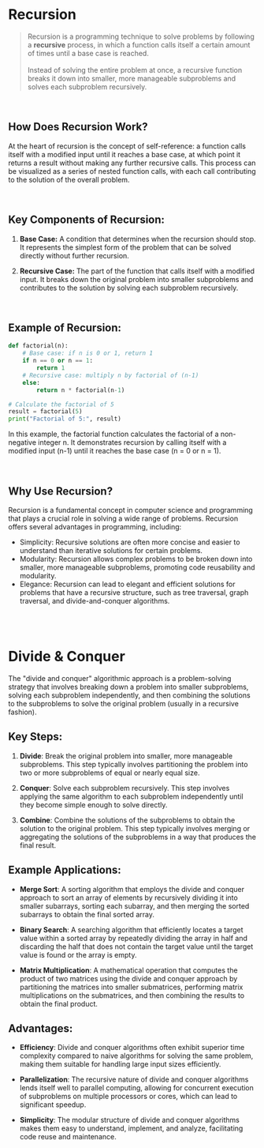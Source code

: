 # Recursion
> Recursion is a programming technique to solve problems by following a **recursive** process, in which a function calls itself a certain amount of times until a base case is reached.
> <br/>
> <br/>
> Instead of solving the entire problem at once, a recursive function breaks it down into smaller, more manageable subproblems and solves each subproblem recursively.

<br/>

## How Does Recursion Work?

At the heart of recursion is the concept of self-reference: a function calls itself with a modified input until it reaches a base case, at which point it returns a result without making any further recursive calls. This process can be visualized as a series of nested function calls, with each call contributing to the solution of the overall problem.

<br/>



## Key Components of Recursion:

1. **Base Case:** A condition that determines when the recursion should stop. It represents the simplest form of the problem that can be solved directly without further recursion.

2. **Recursive Case:** The part of the function that calls itself with a modified input. It breaks down the original problem into smaller subproblems and contributes to the solution by solving each subproblem recursively.

<br/>



## Example of Recursion:

```python
def factorial(n):
    # Base case: if n is 0 or 1, return 1
    if n == 0 or n == 1:
        return 1
    # Recursive case: multiply n by factorial of (n-1)
    else:
        return n * factorial(n-1)

# Calculate the factorial of 5
result = factorial(5)
print("Factorial of 5:", result)
```

In this example, the factorial function calculates the factorial of a non-negative integer n. It demonstrates recursion by calling itself with a modified input (n-1) until it reaches the base case (n = 0 or n = 1).

<br/>



## Why Use Recursion?
Recursion is a fundamental concept in computer science and programming that plays a crucial role in solving a wide range of problems.
Recursion offers several advantages in programming, including:

  * Simplicity: Recursive solutions are often more concise and easier to understand than iterative solutions for certain problems.
  * Modularity: Recursion allows complex problems to be broken down into smaller, more manageable subproblems, promoting code reusability and modularity.
  * Elegance: Recursion can lead to elegant and efficient solutions for problems that have a recursive structure, such as tree traversal, graph traversal, and divide-and-conquer algorithms.

<br/>
<br/>

# Divide & Conquer
The "divide and conquer" algorithmic approach is a problem-solving strategy that involves breaking down a problem into smaller subproblems, solving each subproblem independently, and then combining the solutions to the subproblems to solve the original problem (usually in a recursive fashion).

## Key Steps:

1. **Divide**: Break the original problem into smaller, more manageable subproblems. This step typically involves partitioning the problem into two or more subproblems of equal or nearly equal size.

2. **Conquer**: Solve each subproblem recursively. This step involves applying the same algorithm to each subproblem independently until they become simple enough to solve directly.

3. **Combine**: Combine the solutions of the subproblems to obtain the solution to the original problem. This step typically involves merging or aggregating the solutions of the subproblems in a way that produces the final result.

## Example Applications:

- **Merge Sort**: A sorting algorithm that employs the divide and conquer approach to sort an array of elements by recursively dividing it into smaller subarrays, sorting each subarray, and then merging the sorted subarrays to obtain the final sorted array.

- **Binary Search**: A searching algorithm that efficiently locates a target value within a sorted array by repeatedly dividing the array in half and discarding the half that does not contain the target value until the target value is found or the array is empty.

- **Matrix Multiplication**: A mathematical operation that computes the product of two matrices using the divide and conquer approach by partitioning the matrices into smaller submatrices, performing matrix multiplications on the submatrices, and then combining the results to obtain the final product.

## Advantages:

- **Efficiency**: Divide and conquer algorithms often exhibit superior time complexity compared to naive algorithms for solving the same problem, making them suitable for handling large input sizes efficiently.

- **Parallelization**: The recursive nature of divide and conquer algorithms lends itself well to parallel computing, allowing for concurrent execution of subproblems on multiple processors or cores, which can lead to significant speedup.

- **Simplicity**: The modular structure of divide and conquer algorithms makes them easy to understand, implement, and analyze, facilitating code reuse and maintenance.

